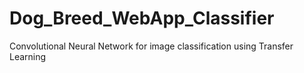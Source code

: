 # Dog_Breed_WebApp_Classifier
Convolutional Neural Network for image classification using Transfer Learning
